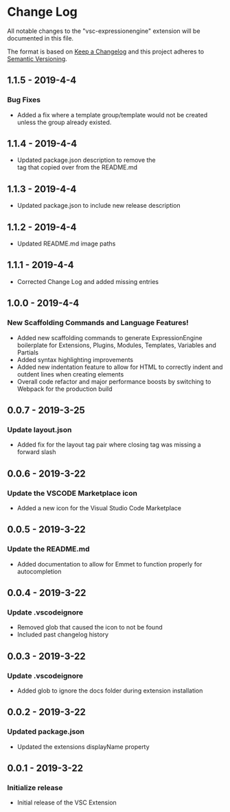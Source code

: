 # Change Log

All notable changes to the "vsc-expressionengine" extension will be documented in this file.

The format is based on [Keep a Changelog](http://keepachangelog.com/en/1.0.0/)
and this project adheres to [Semantic Versioning](http://semver.org/spec/v2.0.0.html).

## 1.1.5 - 2019-4-4
### Bug Fixes
- Added a fix where a template group/template would not be created unless the group already existed.

## 1.1.4 - 2019-4-4
- Updated package.json description to remove the <br> tag that copied over from the README.md

## 1.1.3 - 2019-4-4
- Updated package.json to include new release description

## 1.1.2 - 2019-4-4
- Updated README.md image paths

## 1.1.1 - 2019-4-4
- Corrected Change Log and added missing entries

## 1.0.0 - 2019-4-4
### New Scaffolding Commands and Language Features!
- Added new scaffolding commands to generate ExpressionEngine boilerplate for Extensions, Plugins, Modules, Templates, Variables and Partials
- Added syntax highlighting improvements
- Added new indentation feature to allow for HTML to correctly indent and outdent lines when creating elements
- Overall code refactor and major performance boosts by switching to Webpack for the production build

## 0.0.7 - 2019-3-25
### Update layout.json
- Added fix for the layout tag pair where closing tag was missing a forward slash

## 0.0.6 - 2019-3-22
### Update the VSCODE Marketplace icon
- Added a new icon for the Visual Studio Code Marketplace

## 0.0.5 - 2019-3-22
### Update the README.md
- Added documentation to allow for Emmet to function properly for autocompletion

## 0.0.4 - 2019-3-22
### Update .vscodeignore
- Removed glob that caused the icon to not be found
- Included past changelog history

## 0.0.3 - 2019-3-22
### Update .vscodeignore
- Added glob to ignore the docs folder during extension installation

## 0.0.2 - 2019-3-22
### Updated package.json
- Updated the extensions displayName property

## 0.0.1 - 2019-3-22
### Initialize release
- Initial release of the VSC Extension